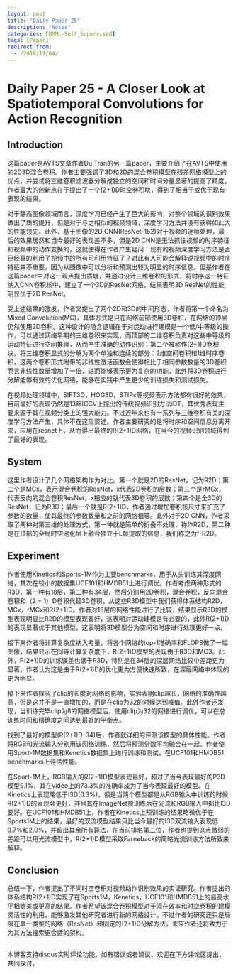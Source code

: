 ```yaml
---
layout: post
title: "Daily Paper 25"
description: "Notes"
categories: [MMML-Self_Supervised]
tags: [Paper]
redirect_from:
  - /2019/11/04/
---
```


# Daily Paper 25 - A Closer Look at Spatiotemporal Convolutions for Action Recognition  

## Introduction  

这篇paper是AVTS文章作者Du Tran的另一篇paper，主要介绍了在AVTS中使用的2D3D混合卷积。作者主要强调了3D和2D的混合卷积模型在残差网络模型上的优点，并尝试将三维卷积滤波器分解成独立的空间和时间分量显著的提高了精度。作者最大的创新点在于提出了一个(2+1)D时空卷积块，得到了相当于或优于现有表现的结果。  

对于静态图像领域而言，深度学习已经产生了巨大的影响，对整个领域的识别效果做出了质的提升，但是对于与之相似的视频领域，深度学习方法并没有获得如此大的性能领先。此外，基于图像的2D CNN(ResNet-152)对于视频的逐帧处理，最后的效果居然和当今最好的表现差不多，但是2D CNN是无法抓住视频的时序特征和视频中的动作变换的，这就使得在作者产生疑问：现有的视频深度学习方法是否已经真的利用了视频中的所有可利用特征了？对此有人可能会解释说视频中的时序特征并不重要，因为从图像中可以分析和预测出较为明显的时序信息。但是作者在这篇paper中对这一观点提出质疑，并通过设计三维卷积的形式，将时序这一特征纳入CNN卷积核中，建立了一个3D的ResNet网络，结果表明3D ResNet的性能明显优于2D ResNet。  

受上述结果的激发，作者又提出了两个2D和3D的中间形态，作者将第一个命名为Mixed Convolution(MC)，具体方式是只在网络前部使用3D卷积，在网络的顶层仍然使用2D卷积。这种设计的隐含逻辑在于对运动进行建模是一个低/中等级的操作，可以通过网络早期的三维卷积来实现，而顶部的二维卷积负责对这些中等级的运动特征进行空间推理，从而产生准确的动作识别；第二个被称作(2+1)D卷积块，将三维卷积显式的分解为两个单独和连续的部分：2维空间卷积和1维时序卷积，这两个卷积形式附带的非线性激活函数会使得相比于相同参数数量的3D卷积而言非线性数量增加了一倍，进而能够表示更为复杂的功能，此外将3D卷积进行分解能够有效的优化网络，能够在实践中产生更少的训练损失和测试损失。  

在视频处理领域中，SIFT3D，HOG3D，STIPs等视频表示方法都有很好的效果，目前最好的表现仍然是13年ICCV上提出的传统视频识别方法iDT，其优秀表现主要来源于其在视频分类上的强大能力。不过近年来也有一系列与三维卷积有关的深度学习方法产生，具体不在这里赘述。作者主要研究的是将时序和空间信息分离开来，应用在resnet上，从而得出最终的R(2+1)D网络，在当今的视频识别领域得到了最好的表现。  

## System  

这里作者设计了几个网络架构作为对比。第一个就是2D的ResNet，记为R2D；第二个是MCx，表示混合卷积的ResNet，x代表2D卷积的层数；第三个是rMCx，代表反向的混合卷积ResNet，x相应的就代表3D卷积的层数；第四个是全3D的ResNet，记为R3D；最后一个就是R(2+1)D，作者通过增加卷积核尺寸来扩充了参数的数量，使其最终的参数数量和之前的网络相等。此外对于2D CNN，作者采取了两种对第三维的处理方式，第一种就是简单的折叠不处理，称作R2D，第二种是在顶部的全局时空池化层上融合独立于L帧提取的信息，我们称之为f-R2D。  

## Experiment  

作者使用Kinetics和Sports-1M作为主要benchmarks，用于从头训练其深度网络，其次在较小的数据集UCF101和HMDB51上进行调优。作者考虑两种形式的R3D，第一种有18层，第二种有34层，然后分别用2D卷积，混合卷积，反向混合卷积和（2 + 1）D卷积代替3D卷积，从这些R3D模型中我们获得体系结构R2D，MCx，rMCx和R(2+1)D。作者对18层的网络性能进行了比较，结果显示R3D的模型表现明显比R2D的模型表现要好，这表明对运动建模是有必要的，此外R(2+1)D的表现显著优于其他模型，这表明将3D模型分为空间和时序进行处理更好一点。  

接下来作者将计算复杂度纳入考量，将各个网络的top-1准确率和FLOPS做了一幅图像，结果显示在同等计算复杂度下，R(2+1)D模型的表现由于R3D和MC3。此外，R(2+1)D的训练误差也低于R3D，特别是在34层的深层网络比较中差距更为显著，作者认为这是由于R(2+1)D的优化更为方便快速所致，在深层网络中体现的更为明显。  

接下来作者探究了clip的长度对网络的影响，实验表明clip越长，网络的准确性越高，但是这并不是一直增加的，而是在clip为32的时候达到峰值。此外作者还发现，当训练完毕clip为8的网络模型后，使用clip为32的网络进行调优，可以在总训练时间和精确度之间达到最好的平衡点。  

找到了最好的模型(R(2+1)D-34)后，作者就详细的评测该模型的具体性能。作者将RGB和光流输入分别用该网络训练，然后将预测分数平均融合在一起。作者使用Sport-1M数据集和Kenetics数据集上进行训练和测试，在UCF101和HMDB51 benchmarks上评估性能。  

在Sport-1M上，RGB输入的R(2+1)D模型表现最好，超过了当今表现最好的P3D模型9.1%，其在video上的73.3%的准确率成为了当今表现最好的模型。在Kinetics上表现略低于I3D(0.3%)，但是当两个模型都是从RGB输入中训练的时候R(2+1)D的表现会更好，并且其在ImageNet预训练后在光流和RGB输入中都比I3D要好。在UCF101和HMDB51上，作者在Kinetics上预训练的结果略微优于在Sports1M上的结果，最好的双流模型结果只比当今最好的I3D双流输入表现低0.7%和2.0%，并超出其余所有算法，在当前排名第二位，作者也提到这点微弱的差距可以用光流模型中，R(2+1)D模型采取Farneback的简略光流训练方法所致来解释。  

## Conclusion  

总结一下，作者提出了不同时空卷积对视频动作识别效果的实证研究。作者提出的体系结构R(2+1)D实现了在Sports1M，Kenetics，UCF101和HMDB51上的最高水平相媲美或更高的结果。作者希望该混合卷积模型对于潜在效率和时空卷积的建模灵活性的利用，能够激发其他研究者进行新的网络设计。不过作者的研究还只是局限在单一类型的网络（ResNet）和固定的(2+1)D分解方法，未来作者还将致力于为其方法搜索更合适的架构。  

---
本博客支持disqus实时评论功能，如有错误或者建议，欢迎在下方评论区提出，共同探讨。  
